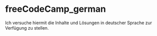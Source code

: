 # freeCodeCamp_german
Ich versuche hiermit die Inhalte und Lösungen in deutscher Sprache zur Verfügung zu stellen.
